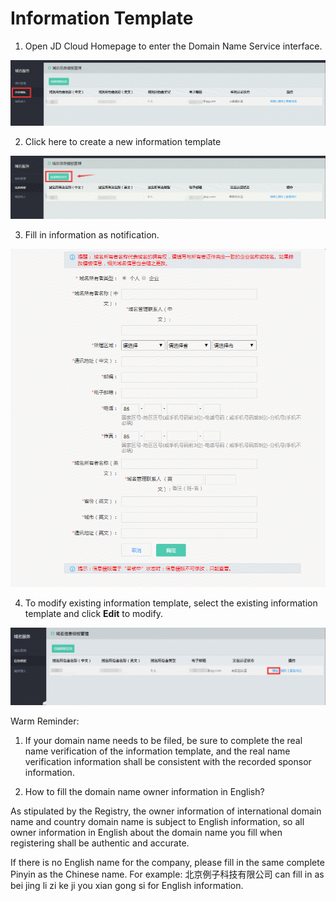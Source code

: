 # Information Template

1. Open JD Cloud Homepage to enter the Domain Name Service interface.

![image](https://github.com/jdcloudcom/cn/blob/edit/documentation/Domain-Name-&-License/Image-Domain/moban1.png)

2. Click here to create a new information template

![image](https://github.com/jdcloudcom/cn/blob/edit/documentation/Domain-Name-&-License/Image-Domain/moban2.png)

3. Fill in information as notification.

![image](https://github.com/jdcloudcom/cn/blob/edit/documentation/Domain-Name-&-License/Image-Domain/moban3.png)
 
4. To modify existing information template, select the existing information template and click **Edit** to modify.

![image](https://github.com/jdcloudcom/cn/blob/edit/documentation/Domain-Name-&-License/Image-Domain/moban4.png)


Warm Reminder:

1. If your domain name needs to be filed, be sure to complete the real name verification of the information template, and the real name verification information shall be consistent with the recorded sponsor information.

2. How to fill the domain name owner information in English?

As stipulated by the Registry, the owner information of international domain name and country domain name is subject to English information, so all owner information in English about the domain name you fill when registering shall be authentic and accurate.

If there is no English name for the company, please fill in the same complete Pinyin as the Chinese name. For example: 北京例子科技有限公司 can fill in as bei jing li zi ke ji you xian gong si for English information.


